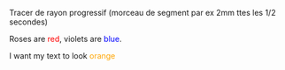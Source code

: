 Tracer de rayon progressif (morceau de segment par ex 2mm ttes les 1/2 secondes)

Roses are <span style="color:red">red</span>, 
violets are <span style="color:blue">blue</span>.

I want my text to look <span style="color:orange">orange</span>

